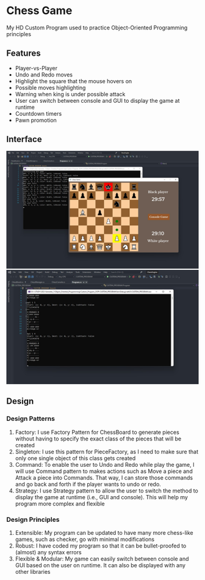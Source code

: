 # Chess Game
My HD Custom Program used to practice Object-Oriented Programming principles

## Features
* Player-vs-Player
* Undo and Redo moves
* Highlight the square that the mouse hovers on
* Possible moves highlighting
* Warning when king is under possible attack
* User can switch between console and GUI to display the game at runtime
* Countdown timers
* Pawn promotion

## Interface
![Screenshot](screenshots/GUIgame.jpg)
![Screenshot](screenshots/consoleGame.jpg)

## Design
### Design Patterns
1.	Factory:
I use Factory Pattern for ChessBoard to generate pieces without having to specify the exact class of the pieces that will be created
2.	Singleton:
I use this pattern for PieceFactory, as I need to make sure that only one single object of this class gets created
3.	Command:
To enable the user to Undo and Redo while play the game, I will use Command pattern to makes actions such as Move a piece and Attack a piece into Commands. That way, I can store those commands and go back and forth if the player wants to undo or redo.
4.	Strategy:
I use Strategy pattern to allow the user to switch the method to display the game at runtime (i.e., GUI and console). This will help my program more complex and flexible
### Design Principles
1.	Extensible:
My program can be updated to have many more chess-like games, such as checker, go with minimal modifications
2.	Robust:
I have coded my program so that it can be bullet-proofed to (almost) any syntax errors
3.	Flexible & Modular:
My game can easily switch between console and GUI based on the user on runtime. It can also be displayed with any other libraries
